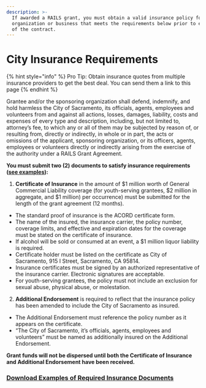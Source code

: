 ```yaml
---
description: >-
  If awarded a RAILS grant, you must obtain a valid insurance policy for your
  organization or business that meets the requirements below prior to execution
  of the contract.
---
```


# City Insurance Requirements

{% hint style="info" %}
Pro Tip: Obtain insurance quotes from multiple insurance providers to get the best deal. You can send them a link to this page 
{% endhint %}

Grantee and/or the sponsoring organization shall defend, indemnify, and hold harmless the City of Sacramento, its officials, agents, employees and volunteers from and against all actions, losses, damages, liability, costs and expenses of every type and description, including, but not limited to, attorney’s fee, to which any or all of them may be subjected by reason of, or resulting from, directly or indirectly, in whole or in part, the acts or omissions of the applicant, sponsoring organization, or its officers, agents, employees or volunteers directly or indirectly arising from the exercise of the authority under a RAILS Grant Agreement. 

**You must submit two \(2\) documents to satisfy insurance requirements \(**[**see examples**](https://github.com/innovatesac/2018-rails-guidelines/raw/master/assets/Insurance%20Examples.pdf)**\):**

1. **Certificate of Insurance** in the amount of $1 million worth of General Commercial Liability coverage (for youth-serving grantees, $2 million in aggregate, and $1 million) per occurrence) must be submitted for the length of the grant agreement \(12 months\).

* The standard proof of insurance is the ACORD certificate form.
* The name of the insured, the insurance carrier, the policy number, coverage limits, and effective and expiration dates for the coverage must be stated on the certificate of insurance.
* If alcohol will be sold or consumed at an event, a $1 million liquor liability is required.
* Certificate holder must be listed on the certificate as City of Sacramento, 915 I Street, Sacramento, CA 95814.
* Insurance certificates must be signed by an authorized representative of the insurance carrier. Electronic signatures are acceptable.
* For youth-serving grantees, the policy must not include an exclusion for sexual abuse, physical abuse, or molestation.

2. **Additional Endorsement** is required to reflect that the insurance policy has been amended to include the City of Sacramento as insured.

* The Additional Endorsement must reference the policy number as it appears on the certificate.
* “The City of Sacramento, it’s officials, agents, employees and volunteers” must be named as additionally insured on the Additional Endorsement.

**Grant funds will not be dispersed until both the Certificate of Insurance and Additional Endorsement have been received.** 

### [Download Examples of Required Insurance Documents](https://github.com/innovatesac/2018-rails-guidelines/raw/master/assets/Insurance%20Examples.pdf)

